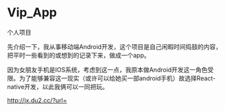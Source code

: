 # Vip_App
个人项目

先介绍一下，我从事移动端Android开发，这个项目是自己闲暇时间捣鼓的内容，把平时一些看到的或想到的记录下来，做成一个app。

因为女朋友手机是IOS系统，考虑到这一点，我原本做Android开发这一角色受限。为了能够兼容这一现实（或许可以给她买一部android手机）故选择React-native开发，以此我俩可以一同把玩。


http://jx.du2.cc/?url=
